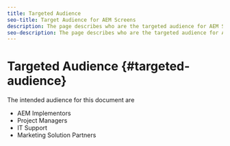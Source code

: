 ```yaml
---
title: Targeted Audience
seo-title: Target Audience for AEM Screens
description: The page describes who are the targeted audience for AEM Screens Best Practices Guide
seo-description: The page describes who are the targeted audience for AEM Screens Best Practices Guide
---
```


# Targeted Audience {#targeted-audience}

The intended audience for this document are

* AEM Implementors
* Project Managers
* IT Support
* Marketing Solution Partners
